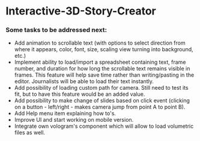# Interactive-3D-Story-Creator

### Some tasks to be addressed next:
- Add animation to scrollable text (with options to select direction from where it appears, color, font, size, scaling view turning into background, etc.)
- Implement ability to load/import a spreadsheet containing text, frame number, and duration for how long the scrollable text remains visible in frames. This feature will help save time rather than writing/pasting in the editor. Journalists will be able to load their text instantly.
- Add possibility of loading custom path for camera. Still need to test its fit, but to have this feature would be an added value.
- Add possibility to make change of slides based on click event (clicking on a button - left/right - makes camera jump from point A to point B).
- Add Help menu item explaining how to's.
- Improve UI and start working on mobile version.
- Integrate own vologram's component which will allow to load volumetric files as well. 
